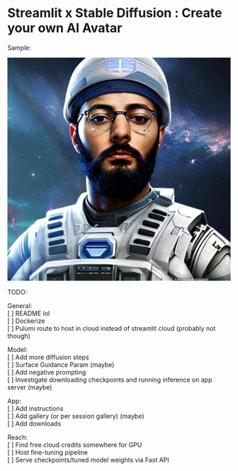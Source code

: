 # **Streamlit** x **Stable Diffusion** : Create your own AI Avatar

Sample:  

![image](assets/image.jpeg)

TODO:  

General:  
[ ] README lol  
[ ] Dockerize  
[ ] Pulumi route to host in cloud instead of streamlit cloud (probably not though)

Model:  
[ ] Add more diffusion steps  
[ ] Surface Guidance Param (maybe)  
[ ] Add negative prompting  
[ ] Investigate downloading checkpoints and running inference on app server (maybe)

App:  
[ ] Add instructions  
[ ] Add gallery (or per session gallery) (maybe)  
[ ] Add downloads  

Reach:  
[ ] Find free cloud credits somewhere for GPU  
[ ] Host fine-tuning pipeline  
[ ] Serve checkpoints/tuned model weights via Fast API